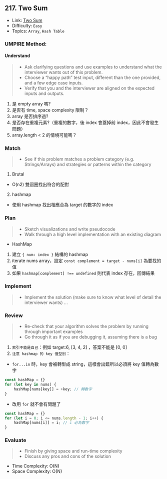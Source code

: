 ## 217. Two Sum
- Link: [Two Sum](https://leetcode.com/problems/two-sum/description/)
- Difficulty: `Easy`
- Topics: `Array`, `Hash Table`

### UMPIRE Method:
#### Understand

> - Ask clarifying questions and use examples to understand what the interviewer wants out of this problem.
> - Choose a “happy path” test input, different than the one provided, and a few edge case inputs. 
> - Verify that you and the interviewer are aligned on the expected inputs and outputs.
1. 是 empty array 嗎?
2. 是否有 time, space complexity 限制？
3. array 是否排序過?
4. 是否存在重複元素?（重複的數字，後 index 會蓋掉前 index，因此不會發生問題）
5. array.length < 2 的情境可能嗎？

### Match
> - See if this problem matches a problem category (e.g. Strings/Arrays) and strategies or patterns within the category
1. Brutal
- O(n2) 雙迴圈找出符合的配對

2. hashmap
- 使用 hashmap 找出相應合為 target 的數字的 index

### Plan
> - Sketch visualizations and write pseudocode
> - Walk through a high level implementation with an existing diagram

- HashMap
1. 建立 `{ num: index }` 結構的 hashmap
2. iterate nums array，設定 `const complement = target - nums[i]` 為要找的值
3. 如果 `hashmap[complement] !== undefined` 則代表 index 存在，回傳結果

### Implement
> - Implement the solution (make sure to know what level of detail the interviewer wants)
...

### Review
> - Re-check that your algorithm solves the problem by running through important examples
> - Go through it as if you are debugging it, assuming there is a bug

1. `索引不能是自己`：例如 target:6,  [3, 4, 2] ，答案不能是 [0, 0] 
2. `注意 hashmap 的 key 值型別`：
- `for...in` 時，key 會被轉型成 string，這樣會出錯所以必須將 key 值轉為數字
```javascript
const hashMap = {}
for (let key in nums) {
    hashMap[nums[key]] = +key; // 轉數字
}
```
- 改用 `for` 就不會有問題了
```javascript
const hashMap = {}
for (let i = 0; i <= nums.length - 1; i++) {
    hashMap[nums[i]] = i; // i 必為數字
}
```

### Evaluate
> - Finish by giving space and run-time complexity
> - Discuss any pros and cons of the solution

- Time Complexity: O(N)
- Space Complexity: O(N)